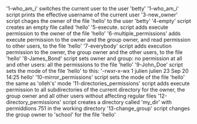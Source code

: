 '1-who_am_i' switches the current user to the user 'betty'
'1-who_am_i' script prints the effective username of the current user
'3-new_owner' script chages the owner of the file 'hello' to the user 'betty'
'4-empty' script creates an empty file called 'hello'
'5-execute. script adds execute permission to the owner of the file 'hello'
'6-multiple_permissions' adds execute permission to the owner and the group owner, and read permission to other users, to the file 'hello'
'7-everybody' script adds execution permission to the owner, the group owner and the other users, to the file 'hello'
'8-James_Bond' script sets owner and group: no permission at all and other users: all the permissions to the file 'hello'
'9-John_Doe' script sets the mode of the file 'hello' to this: '-rwxr-x-wx 1 julien julien 23 Sep 20 14:25 hello'
'10-mirror_permissions' script sets the mode of the file 'hello' the same as 'olleh's' mode
'11-directories_permissions' script adds execute permission to all subdirectories of the current directory for the owner, the group owner and all other users without affecting regular files
'12-directory_permissions' script creates a directory called 'my_dir' with permiddions 751 in the working directory
'13-change_group' script changes the group owner to 'school' for the file 'hello'
